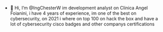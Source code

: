 - 👋 Hi, I’m @IngChesterW
im development analyst on Clinica Angel Foianini, i have 4 years of experience, im one of the best on cybersecurity, on 2021 i where on top 100 on hack the box and have a lot of cybersecurity cisco badges and other companys certifications
